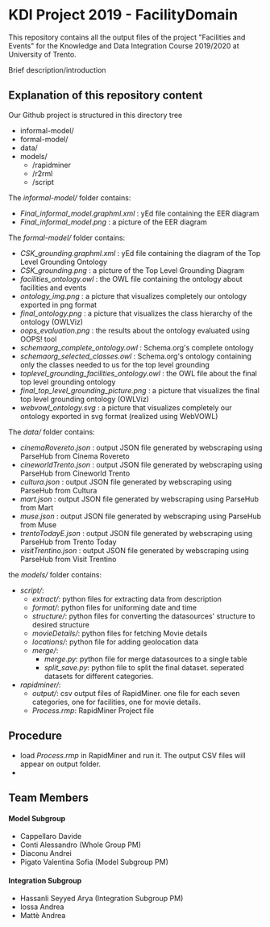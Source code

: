 # KDI Project 2019 - FacilityDomain

This repository contains all the output files of the project "Facilities and Events" for the Knowledge and Data Integration Course 2019/2020 at University of Trento.

Brief description/introduction

## Explanation of this repository content

Our Github project is structured in this directory tree

* informal-model/
* formal-model/
* data/
* models/
  * /rapidminer
  * /r2rml
  * /script
  
The *informal-model/* folder contains:
 * *Final_informal_model.graphml.xml* : yEd file containing the EER diagram
 * *Final_informal_model.png* : a picture of the EER diagram
 
The *formal-model/* folder contains:
 * *CSK_grounding.graphml.xml* : yEd file containing the diagram of the Top Level Grounding Ontology
 * *CSK_grounding.png* : a picture of the Top Level Grounding Diagram
 * *facilities_ontology.owl* : the OWL file containing the ontology about facilities and events
 * *ontology_img.png* : a picture that visualizes completely our ontology exported in png format
 * *final_ontology.png* : a picture that visualizes the class hierarchy of the ontology (OWLViz)
 * *oops_evaluation.png* : the results about the ontology evaluated using OOPS! tool
 * *schemaorg_complete_ontology.owl* : Schema.org's complete ontology
 * *schemaorg_selected_classes.owl* : Schema.org's ontology containing only the classes needed to us for the top level grounding
 * *toplevel_grounding_facilities_ontology.owl* : the OWL file about the final top level grounding ontology 
 * *final_top_level_grounding_picture.png* : a picture that visualizes the final top level grounding ontology (OWLViz)
 * *webvowl_ontology.svg* : a picture that visualizes completely our ontology exported in svg format (realized using WebVOWL)

The *data/* folder contains:
* *cinemaRovereto.json* : output JSON file generated by webscraping using ParseHub from Cinema Rovereto  
* *cineworldTrento.json* : output JSON file generated by webscraping using ParseHub from Cineworld Trento  
* *cultura.json* : output JSON file generated by webscraping using ParseHub from Cultura  
* *mart.json* : output JSON file generated by webscraping using ParseHub from Mart  
* *muse.json* : output JSON file generated by webscraping using ParseHub from Muse  
* *trentoTodayE.json* : output JSON file generated by webscraping using ParseHub from Trento Today  
* *visitTrentino.json* : output JSON file generated by webscraping using ParseHub from Visit Trentino  

the *models/* folder contains:
* *script/*:
    * *extract/*: python files for extracting data from description 
    * *format/*: python files for uniforming date and time
    * *structure/*: python files for converting the datasources' structure to desired structure
    * *movieDetails/*: python files for fetching Movie details 
    * *locations/*: python file for adding geolocation data
    * *merge/*:
        * *merge.py*: python file for merge datasources to a single table
        * *split_save.py*: python file to split the final dataset. seperated datasets for different categories.
* *rapidminer/*:
    * *output/*: csv output files of RapidMiner. one file for each seven categories, one for facilities, one for movie details.
    * *Process.rmp*: RapidMiner Project file

## Procedure
* load *Process.rmp* in RapidMiner and run it. The output CSV files will appear on output folder.
* 

## Team Members

#### Model Subgroup

* Cappellaro Davide
* Conti Alessandro (Whole Group PM)
* Diaconu Andrei
* Pigato Valentina Sofia (Model Subgroup PM)

#### Integration Subgroup

* Hassanli Seyyed Arya (Integration Subgroup PM)
* Iossa Andrea
* Mattè Andrea
